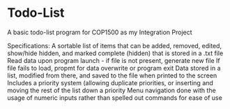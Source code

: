 # Todo-List
A basic todo-list program for COP1500 as my Integration Project

Specifications:
A sortable list of items that can be added, removed, edited, show/hide hidden, and marked complete (hidden) that is stored in a .txt file
Read data upon program launch - if file is not present, generate new file
If file fails to load, propmt for data overwrite or program exit
Data stored in a list, modified from there, and saved to the file when printed to the screen
Includes a priority system (allowing duplicate priorities, or inserting and moving the rest of the list down a priority
Menu navigation done with the usage of numeric inputs rather than spelled out commands for ease of use
